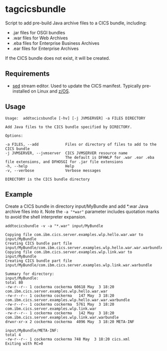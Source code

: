 # tagcicsbundle

Script to add pre-build Java archive files to a CICS bundle, including:

* .jar files for OSGI bundles
* .war files for Web Archives
* .eba files for Enterprise Business Archives
* .ear files for Enterprise Archives
 
If the CICS bundle does not exist, it will be created.
 
## Requirements

* [sed](https://www.gnu.org/software/sed/manual/sed.html) stream editor. Used to update the CICS manifest. Typically pre-installed on Linux and [z/OS](https://www.ibm.com/support/knowledgecenter/en/SSLTBW_2.2.0/com.ibm.zos.v2r2.bpxa400/bpxug375.htm).
 
## Usage
 
~~~~
Usage:	addtocicsbundle [-hv] [-j JVMSERVER] -a FILES DIRECTORY

Add Java files to the CICS bundle specified by DIRECTORY.

Options:

-a FILES, --add            Files or directory of files to add to the CICS bundle
-j JVMSERVER, --jvmserver  CICS JVMSERVER resource name
                           The default is DFHWLP for .war .ear .eba file extensions, and DFHOSGI for .jar file extensions
-h, --help                 Help
-v, --verbose              Verbose messages

DIRECTORY is the CICS bundle directory
~~~~

## Example

Create a CICS bundle in directory input/MyBundle and add *.war Java archive files into it. Note the `-a "*war"` parameter includes quotation marks to avoid the shell interpreter expansion.
~~~~console
addtocicsbundle -v -a "*.war" input/MyBundle

Copying file com.ibm.cics.server.examples.wlp.hello.war.war to input/MyBundle
Creating CICS bundle part file input/MyBundle/com.ibm.cics.server.examples.wlp.hello.war.war.warbundle
Copying file com.ibm.cics.server.examples.wlp.link.war to input/MyBundle
Creating CICS bundle part file input/MyBundle/com.ibm.cics.server.examples.wlp.link.war.warbundle

Summary for directory:
input/MyBundle:
total 80
-rw-r--r-- 1 cockerma cockerma 60618 May  3 18:20 com.ibm.cics.server.examples.wlp.hello.war.war
-rw-r--r-- 1 cockerma cockerma   147 May  3 18:20 com.ibm.cics.server.examples.wlp.hello.war.war.warbundle
-rw-r--r-- 1 cockerma cockerma  5761 May  3 18:20 com.ibm.cics.server.examples.wlp.link.war
-rw-r--r-- 1 cockerma cockerma   142 May  3 18:20 com.ibm.cics.server.examples.wlp.link.war.warbundle
drwxr-xr-x 2 cockerma cockerma  4096 May  3 18:20 META-INF

input/MyBundle/META-INF:
total 4
-rw-r--r-- 1 cockerma cockerma 748 May  3 18:20 cics.xml
Exiting with RC=0
~~~~
